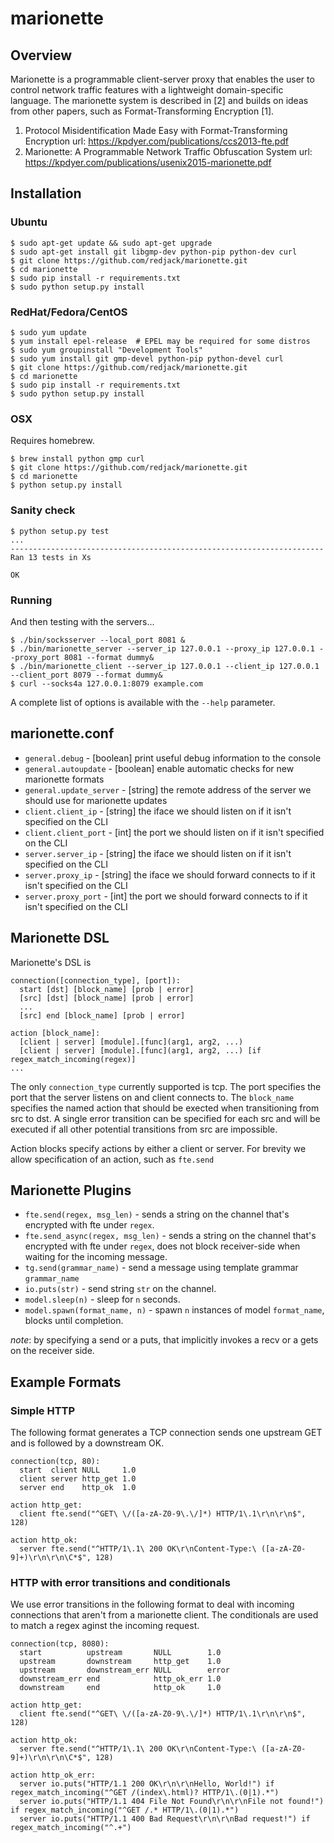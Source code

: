# marionette

Overview
--------

Marionette is a programmable client-server proxy that enables the user to control network traffic features with a lightweight domain-specific language. The marionette system is described in [2] and builds on ideas from other papers, such as Format-Transforming Encryption [1].

1. Protocol Misidentification Made Easy with Format-Transforming Encryption
   url: https://kpdyer.com/publications/ccs2013-fte.pdf
2. Marionette: A Programmable Network Traffic Obfuscation System
   url: https://kpdyer.com/publications/usenix2015-marionette.pdf

Installation
------------

### Ubuntu

```console
$ sudo apt-get update && sudo apt-get upgrade
$ sudo apt-get install git libgmp-dev python-pip python-dev curl
$ git clone https://github.com/redjack/marionette.git
$ cd marionette
$ sudo pip install -r requirements.txt
$ sudo python setup.py install
```

### RedHat/Fedora/CentOS

```console
$ sudo yum update
$ yum install epel-release  # EPEL may be required for some distros
$ sudo yum groupinstall "Development Tools"
$ sudo yum install git gmp-devel python-pip python-devel curl
$ git clone https://github.com/redjack/marionette.git
$ cd marionette
$ sudo pip install -r requirements.txt
$ sudo python setup.py install
```


###  OSX

Requires homebrew.

```console
$ brew install python gmp curl
$ git clone https://github.com/redjack/marionette.git
$ cd marionette
$ python setup.py install
```

### Sanity check

```console
$ python setup.py test
...
----------------------------------------------------------------------
Ran 13 tests in Xs

OK
```

### Running

And then testing with the servers...

```console
$ ./bin/socksserver --local_port 8081 &
$ ./bin/marionette_server --server_ip 127.0.0.1 --proxy_ip 127.0.0.1 --proxy_port 8081 --format dummy&
$ ./bin/marionette_client --server_ip 127.0.0.1 --client_ip 127.0.0.1 --client_port 8079 --format dummy&
$ curl --socks4a 127.0.0.1:8079 example.com
```

A complete list of options is available with the `--help` parameter.


marionette.conf
---------------

* ```general.debug``` - [boolean] print useful debug information to the console
* ```general.autoupdate``` - [boolean] enable automatic checks for new marionette formats
* ```general.update_server``` - [string] the remote address of the server we should use for marionette updates
* ```client.client_ip``` - [string] the iface we should listen on if it isn't
specified on the CLI
* ```client.client_port``` - [int] the port we should listen on if it isn't
specified on the CLI
* ```server.server_ip``` - [string] the iface we should listen on if it isn't
specified on the CLI
* ```server.proxy_ip``` - [string] the iface we should forward connects to if it
isn't specified on the CLI
* ```server.proxy_port``` - [int] the port we should forward connects to if it isn't specified on the CLI


Marionette DSL
--------------

Marionette's DSL is

```
connection([connection_type], [port]):
  start [dst] [block_name] [prob | error]
  [src] [dst] [block_name] [prob | error]
  ...
  [src] end [block_name] [prob | error]

action [block_name]:
  [client | server] [module].[func](arg1, arg2, ...)
  [client | server] [module].[func](arg1, arg2, ...) [if regex_match_incoming(regex)]
...
```

The only ```connection_type``` currently supported is tcp. The port specifies the port that the server listens on and client connects to. The ```block_name``` specifies the named action that should be exected when transitioning from src to dst. A single error transition can be specified for each src and will be executed if all other potential transitions from src are impossible.

Action blocks specify actions by either a client or server. For brevity we allow specification of an action, such as ```fte.send```

Marionette Plugins
------------------

* ```fte.send(regex, msg_len)``` - sends a string on the channel that's encrypted with fte under ```regex```.
* ```fte.send_async(regex, msg_len)``` - sends a string on the channel that's encrypted with fte under ```regex```, does not block receiver-side when waiting for the incoming message.
* ```tg.send(grammar_name)``` - send a message using template grammar ```grammar_name```
* ```io.puts(str)``` - send string ```str``` on the channel.
* ```model.sleep(n)``` - sleep for ```n``` seconds.
* ```model.spawn(format_name, n)``` - spawn ```n``` instances of model ```format_name```, blocks until completion.

*note*: by specifying a send or a puts, that implicitly invokes a recv or a gets on the receiver side.

Example Formats
---------------

### Simple HTTP

The following format generates a TCP connection sends one upstream GET and is followed by a downstream OK.

```
connection(tcp, 80):
  start  client NULL     1.0
  client server http_get 1.0
  server end    http_ok  1.0

action http_get:
  client fte.send("^GET\ \/([a-zA-Z0-9\.\/]*) HTTP/1\.1\r\n\r\n$", 128)

action http_ok:
  server fte.send("^HTTP/1\.1\ 200 OK\r\nContent-Type:\ ([a-zA-Z0-9]+)\r\n\r\n\C*$", 128)
```

### HTTP with error transitions and conditionals

We use error transitions in the following format to deal with incoming connections that aren't from a marionette client. The conditionals are used to match a regex aginst the incoming request.

```
connection(tcp, 8080):
  start          upstream       NULL        1.0
  upstream       downstream     http_get    1.0
  upstream       downstream_err NULL        error
  downstream_err end            http_ok_err 1.0
  downstream     end            http_ok     1.0

action http_get:
  client fte.send("^GET\ \/([a-zA-Z0-9\.\/]*) HTTP/1\.1\r\n\r\n$", 128)

action http_ok:
  server fte.send("^HTTP/1\.1\ 200 OK\r\nContent-Type:\ ([a-zA-Z0-9]+)\r\n\r\n\C*$", 128)

action http_ok_err:
  server io.puts("HTTP/1.1 200 OK\r\n\r\nHello, World!") if regex_match_incoming("^GET /(index\.html)? HTTP/1\.(0|1).*")
  server io.puts("HTTP/1.1 404 File Not Found\r\n\r\nFile not found!") if regex_match_incoming("^GET /.* HTTP/1\.(0|1).*")
  server io.puts("HTTP/1.1 400 Bad Request\r\n\r\nBad request!") if regex_match_incoming("^.+")
```
